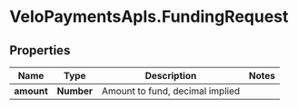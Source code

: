 # VeloPaymentsApIs.FundingRequest

## Properties
Name | Type | Description | Notes
------------ | ------------- | ------------- | -------------
**amount** | **Number** | Amount to fund, decimal implied | 



